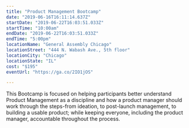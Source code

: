 ```yaml
---
title: "Product Management Bootcamp"
date: "2019-06-16T16:11:14.637Z"
startDate: "2019-06-22T16:03:51.033Z"
startTime: "10:00am"
endDate: "2019-06-22T16:03:51.033Z"
endTime: "5:00pm"
locationName: "General Assembly Chicago"
locationStreet: "444 N. Wabash Ave., 5th floor"
locationCity: "Chicago"
locationState: "IL"
cost: "$195"
eventUrl: "https://ga.co/2IO1jOS"

---
```


This Bootcamp is focused on helping participants better understand Product Management as a discipline and how a product manager should work through the steps-from ideation, to post-launch management, to building a usable product; while keeping everyone, including the product manager, accountable throughout the process.

